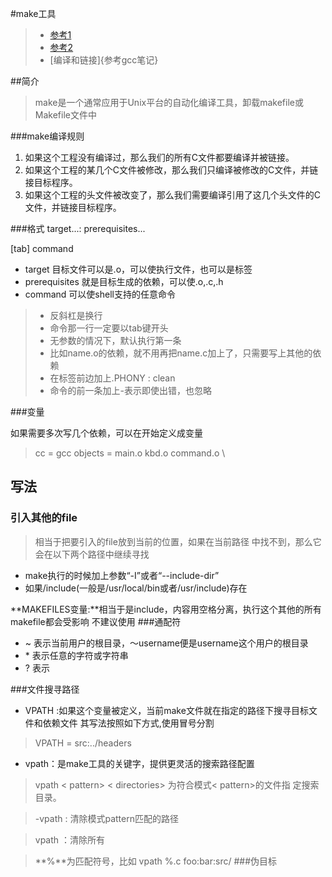 #make工具
> - [参考1](http://blog.csdn.net/ruglcc/article/details/7814546/)
> - [参考2](http://www.cnblogs.com/mfryf/p/3305778.html)
> - [编译和链接]{参考gcc笔记}

##简介
> make是一个通常应用于Unix平台的自动化编译工具，卸载makefile或Makefile文件中

###make编译规则
1. 如果这个工程没有编译过，那么我们的所有C文件都要编译并被链接。
2. 如果这个工程的某几个C文件被修改，那么我们只编译被修改的C文件，并链接目标程序。
3. 如果这个工程的头文件被改变了，那么我们需要编译引用了这几个头文件的C文件，并链接目标程序。

###格式
target...: prerequisites...

[tab] command
 
* target 目标文件可以是.o，可以使执行文件，也可以是标签
* prerequisites 就是目标生成的依赖，可以使.o,.c,.h
* command 可以使shell支持的任意命令

> - 反斜杠是换行
> - 命令那一行一定要以tab键开头
> - 无参数的情况下，默认执行第一条
> - 比如name.o的依赖，就不用再把name.c加上了，只需要写上其他的依赖
> - 在标签前边加上.PHONY : clean
> - 命令的前一条加上-表示即使出错，也忽略

###变量

如果需要多次写几个依赖，可以在开始定义成变量
> cc = gcc
>objects = main.o kbd.o command.o \

## 写法
### 引入其他的file
> 相当于把要引入的file放到当前的位置，如果在当前路径
中找不到，那么它会在以下两个路径中继续寻找

* make执行的时候加上参数“-I”或者“--include-dir”
* 如果/include(一般是/usr/local/bin或者/usr/include)存在

**MAKEFILES变量:**相当于是include，内容用空格分离，执行这个其他的所有makefile都会受影响
不建议使用
###通配符
* ~ 表示当前用户的根目录，～username便是username这个用户的根目录
* \* 表示任意的字符或字符串
* ? 表示

###文件搜寻路径
* VPATH :如果这个变量被定义，当前make文件就在指定的路径下搜寻目标文件和依赖文件
其写法按照如下方式,使用冒号分割

> VPATH = src:../headers

* vpath：是make工具的关键字，提供更灵活的搜索路径配置

> vpath < pattern> < directories> 为符合模式< pattern>的文件指
定搜索目录<directories>。

> -vpath <pattern> : 清除模式pattern匹配的路径

> vpath ：清除所有

>**%**为匹配符号，比如 vpath %.c foo:bar:src/
###伪目标







